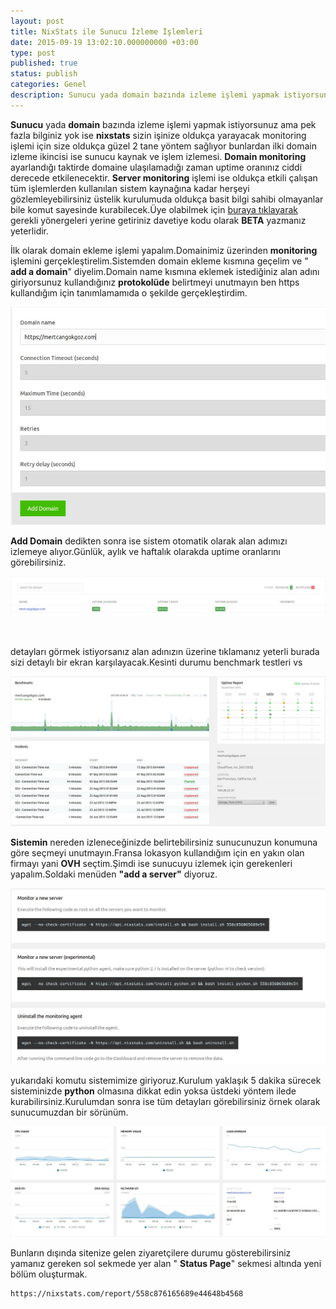 ```yaml
---
layout: post
title: NixStats ile Sunucu İzleme İşlemleri
date: 2015-09-19 13:02:10.000000000 +03:00
type: post
published: true
status: publish
categories: Genel
description: Sunucu yada domain bazında izleme işlemi yapmak istiyorsunuz ama pek fazla bilginiz yok ise nixstats sizin işinize oldukça yarayacak monitoring
---
```


**Sunucu** yada **domain** bazında izleme işlemi yapmak istiyorsunuz ama pek fazla bilginiz yok ise **nixstats** sizin işinize oldukça yarayacak monitoring işlemi için size oldukça güzel 2 tane yöntem sağlıyor bunlardan ilki domain izleme ikincisi ise sunucu kaynak ve işlem izlemesi. **Domain monitoring** ayarlandığı taktirde domaine ulaşılamadığı zaman uptime oranınız ciddi derecede etkilenecektir. **Server monitoring** işlemi ise oldukça etkili çalışan tüm işlemlerden kullanılan sistem kaynağına kadar herşeyi gözlemleyebilirsiniz üstelik kurulumuda oldukça basit bilgi sahibi olmayanlar bile komut sayesinde kurabilecek.Üye olabilmek için [buraya tıklayarak](https://nixstats.com/login) gerekli yönergeleri yerine getiriniz davetiye kodu olarak **BETA** yazmanız yeterlidir.

İlk olarak domain ekleme işlemi yapalım.Domainimiz üzerinden **monitoring** işlemini gerçekleştirelim.Sistemden domain ekleme kısmına geçelim ve " **add a domain**" diyelim.Domain name kısmına eklemek istediğiniz alan adını giriyorsunuz kullandığınız **protokolüde** belirtmeyi unutmayın ben https kullandığım için tanımlamamıda o şekilde gerçekleştirdim.

 ![addadomaingorsel1](/assets/addadomaingorsel1.jpg)

 **Add Domain** dedikten sonra ise sistem otomatik olarak alan adımızı izlemeye alıyor.Günlük, aylık ve haftalık olarakda uptime oranlarını görebilirsiniz.

![adddomaingorsel1](/assets/adddomaingorsel1.jpg)

&nbsp;

detayları görmek istiyorsanız alan adınızın üzerine tıklamanız yeterli burada sizi detaylı bir ekran karşılayacak.Kesinti durumu benchmark testleri vs

![domaindetaygorsel1](/assets/domaindetaygorsel1.jpg)

**Sistemin** nereden izleneceğinizde belirtebilirsiniz sunucunuzun konumuna göre seçmeyi unutmayın.Fransa lokasyon kullandığım için en yakın olan firmayı yani **OVH** seçtim.Şimdi ise sunucuyu izlemek için gerekenleri yapalım.Soldaki menüden **"add a server"** diyoruz.

![sunucuizlemekurulum](/assets/sunucuizlemekurulum.jpg)

yukarıdaki komutu sistemimize giriyoruz.Kurulum yaklaşık 5 dakika sürecek sisteminizde **python** olmasına dikkat edin yoksa üstdeki yöntem ilede kurabilirsiniz.Kurulumdan sonra ise tüm detayları görebilirsiniz örnek olarak sunucumuzdan bir sörünüm.

![sunucudetaylari](/assets/sunucudetaylari.jpg)

Bunların dışında sitenize gelen ziyaretçilere durumu gösterebilirsiniz yamanız gereken sol sekmede yer alan " **Status Page**" sekmesi altında yeni bölüm oluşturmak.

    https://nixstats.com/report/558c876165689e44648b4568
